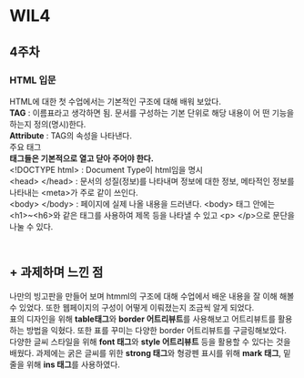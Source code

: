 # WIL4
## 4주차
### HTML 입문
HTML에 대한 첫 수업에서는 기본적인 구조에 대해 배워 보았다.
<br>**TAG** : 이름표라고 생각하면 됨. 문서를 구성하는 기본 단위로 해당 내용이 어
떤 기능을 하는지 정의(명시)한다.
<br>**Attribute** : TAG의 속성을 나타낸다.
<br> 주요 태그
<br> **태그들은 기본적으로 열고 닫아 주어야 한다.** 
<br>\<!DOCTYPE html> : Document Type이 html임을 명시
<br>\<head> \</head> : 문서의 성질(정보)를 나타내며 정보에 대한 정보, 메타적인  정보를 나타내는 \<meta>가 주로 같이 쓰인다.
<br>\<body> \</body> : 페이지에 실제 나올 내용을 드러낸다. \<body> 태그 안에는 \<h1>~\<h6>와 같은 태그를 사용하여 제목 등을 나타낼 수 있고 \<p> \</p>으로 문단을 나눌 수 있다.

## <br> + 과제하며 느낀 점
나만의 빙고판을 만들어 보며 htmml의 구조에 대해 수업에서 배운 내용을 잘 이해 해볼 수 있었다. 또한 웹페이지의 구성이 어떻게 이뤄졌는지 조금씩 알게 되었다. <br>표의 디자인을 위해 **table태그**와 **border 어트리뷰트**를 사용해보고 어트리뷰트를 활용하는 방법을 익혔다. 또한 표를 꾸미는 다양한 border 어트리뷰트를 구글링해보았다. <br> 다양한 글씨 스타일을 위해 **font 태그**와 **style 어트리뷰트** 등을 활용할 수 있다는 것을 배웠다. 과제에는 굵은 글씨를 위한 **strong 태그**와 형광펜 표시를 위해 **mark 태그**, 밑줄을 위해 **ins 태그**를 사용하였다.